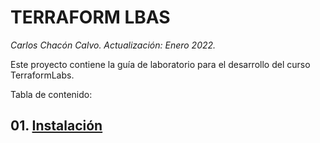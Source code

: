 # TERRAFORM LBAS <!-- omit in TOC -->
*Carlos Chacón Calvo. Actualización: Enero 2022.*

Este proyecto contiene la guía de laboratorio para el desarrollo del curso TerraformLabs. <!-- omit in TOC -->

Tabla de contenido:

## 01. [Instalación](./01.Instalación.md)
